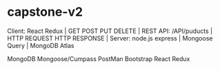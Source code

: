 # capstone-v2

Client:
React
Redux
|
GET
POST
PUT
DELETE
|
REST API:
/API/puducts
|
HTTP REQUEST
HTTP RESPONSE
|
Server:
node.js
express
|
Mongoose Query
|
MongoDB Atlas


MongoDB
Mongoose/Cumpass
PostMan
Bootstrap
React
Redux
